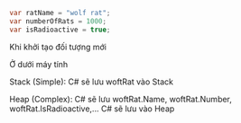 ```c#
var ratName = "wolf rat";
var numberOfRats = 1000;
var isRadioactive = true;
```

Khi khởi tạo đối tượng mới

Ở dưới máy tính

Stack (Simple): C# sẽ lưu woftRat vào Stack

Heap (Complex): C# sẽ lưu woftRat.Name, woftRat.Number, woftRat.IsRadioactive,... C# sẽ lưu vào Heap

